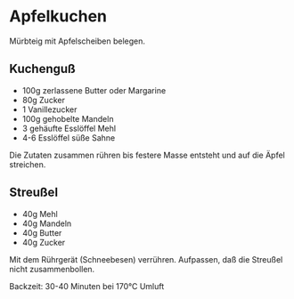 # Apfelkuchen
Mürbteig mit Apfelscheiben belegen.

## Kuchenguß
* 100g zerlassene Butter oder Margarine
* 80g Zucker
* 1 Vanillezucker
* 100g gehobelte Mandeln
* 3 gehäufte Esslöffel Mehl
* 4-6 Esslöffel süße Sahne

Die Zutaten zusammen rühren bis festere Masse entsteht und auf die Äpfel streichen.

## Streußel
* 40g Mehl
* 40g Mandeln
* 40g Butter
* 40g Zucker

Mit dem Rührgerät (Schneebesen) verrühren. Aufpassen, daß die Streußel nicht zusammenbollen.


Backzeit: 30-40 Minuten bei 170°C Umluft
